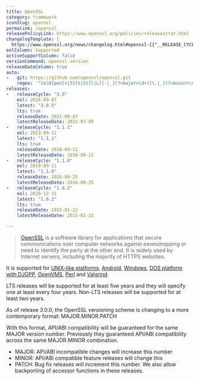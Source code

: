 ```yaml
---
title: OpenSSL
category: framework
iconSlug: openssl
permalink: /openssl
releasePolicyLink: https://www.openssl.org/policies/releasestrat.html
changelogTemplate: |
  https://www.openssl.org/news/changelog.html#openssl-{{"__RELEASE_CYCLE__" | replace:'.',''}}
eolColumn: Supported
activeSupportColumn: false
versionCommand: openssl version
releaseDateColumn: true
auto:
-   git: https://github.com/openssl/openssl.git
    regex: '^[o|O]pen[s|S][s|S][l|L][-|_](?<major>\d+)[\.|_](?<minor>\d+)[\.|_](?<patch>\d+\w{0,2})?$'
releases:
-   releaseCycle: "3.0"
    eol: 2026-09-07
    latest: "3.0.5"
    lts: true
    releaseDate: 2021-09-07
    latestReleaseDate: 2022-07-05
-   releaseCycle: "1.1.1"
    eol: 2023-09-11
    latest: "1.1.1"
    lts: true
    releaseDate: 2018-09-11
    latestReleaseDate: 2018-09-11
-   releaseCycle: "1.1.0"
    eol: 2019-09-11
    latest: "1.1.0"
    releaseDate: 2016-08-25
    latestReleaseDate: 2016-08-25
-   releaseCycle: "1.0.2"
    eol: 2019-12-31
    latest: "1.0.2"
    lts: true
    releaseDate: 2015-01-22
    latestReleaseDate: 2015-01-22

---
```


> [OpenSSL](https://www.openssl.org/) is a software library for applications that secure communications over computer networks against eavesdropping or need to identify the party at the other end. It is widely used by Internet servers, including the majority of HTTPS websites. 

It is supported for [UNIX-like platforms](https://github.com/openssl/openssl/blob/master/NOTES-UNIX.md), [Android](https://github.com/openssl/openssl/blob/master/NOTES-ANDROID.md), [Windows](https://github.com/openssl/openssl/blob/master/NOTES-WINDOWS.md), [DOS platform with DJGPP](https://github.com/openssl/openssl/blob/master/NOTES-DJGPP.md), [OpenVMS](https://github.com/openssl/openssl/blob/master/NOTES-VMS.md), [Perl](https://github.com/openssl/openssl/blob/master/NOTES-PERL.md) and [Valgrind](https://github.com/openssl/openssl/blob/master/NOTES-PERL.md).

LTS releases will be supported for at least five years and they will specify one at least every four years. Non-LTS releases will be supported for at least two years.

As of release 3.0.0, the OpenSSL versioning scheme is changing to a more contemporary format: MAJOR.MINOR.PATCH

With this format, API/ABI compatibility will be guaranteed for the same MAJOR version number. Previously they guaranteed API/ABI compatibility across the same MAJOR.MINOR combination.

- MAJOR: API/ABI incompatible changes will increase this number
- MINOR: API/ABI compatible feature releases will change this
- PATCH: Bug fix releases will increment this number. We also allow backporting of accessor functions in these releases.
